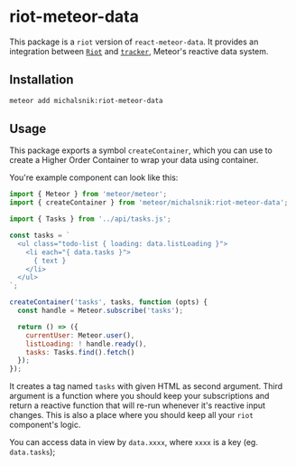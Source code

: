 # riot-meteor-data

This package is a `riot` version of `react-meteor-data`.
It provides an integration between [`Riot`](http://riotjs.com/) and [`tracker`](https://atmospherejs.com/meteor/tracker), Meteor's reactive data system.

## Installation

```bash
meteor add michalsnik:riot-meteor-data
```

## Usage

This package exports a symbol `createContainer`, which you can use to create a Higher Order Container to wrap your data using container.

You're example component can look like this:

```js
import { Meteor } from 'meteor/meteor';
import { createContainer } from 'meteor/michalsnik:riot-meteor-data';

import { Tasks } from '../api/tasks.js';

const tasks = `
  <ul class="todo-list { loading: data.listLoading }">
    <li each="{ data.tasks }">
      { text }
    </li>
  </ul>
`;

createContainer('tasks', tasks, function (opts) {
  const handle = Meteor.subscribe('tasks');

  return () => ({
    currentUser: Meteor.user(),
    listLoading: ! handle.ready(),
    tasks: Tasks.find().fetch()
  });
});
```

It creates a tag named `tasks` with given HTML as second argument.
Third argument is a function where you should keep your subscriptions and return a reactive function that will re-run whenever it's reactive input changes. This is also a place where you should keep all your `riot` component's logic.

You can access data in view by `data.xxxx`, where `xxxx` is a key (eg. `data.tasks`);

